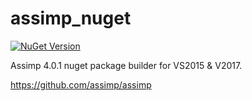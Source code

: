 # assimp_nuget

[![NuGet Version](https://img.shields.io/nuget/v/assimplib.svg)](https://www.nuget.org/packages/assimplib/)

Assimp 4.0.1 nuget package builder for VS2015 & V2017.

https://github.com/assimp/assimp

